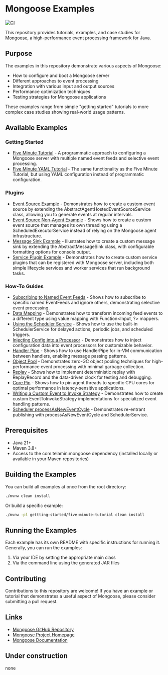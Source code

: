 # Mongoose Examples

[![CI](https://github.com/telaminai/mongoose-examples/actions/workflows/ci.yml/badge.svg)](https://github.com/telaminai/mongoose-examples/actions/workflows/ci.yml)

This repository provides tutorials, examples, and case studies for [Mongoose](https://github.com/telaminai/mongoose), a high-performance event processing framework for Java.

## Purpose

The examples in this repository demonstrate various aspects of Mongoose:

- How to configure and boot a Mongoose server
- Different approaches to event processing
- Integration with various input and output sources
- Performance optimization techniques
- Testing strategies for Mongoose applications

These examples range from simple "getting started" tutorials to more complex case studies showing real-world usage patterns.

## Available Examples

### Getting Started

- [Five Minute Tutorial](gettting-started/five-minute-tutorial) - A programmatic approach to configuring a Mongoose server with multiple named event feeds and selective event processing.
- [Five Minute YAML Tutorial](gettting-started/five-minute-yaml-tutorial) - The same functionality as the Five Minute Tutorial, but using YAML configuration instead of programmatic configuration.

### Plugins

- [Event Source Example](plugins/event-source-example) - Demonstrates how to create a custom event source by extending the AbstractAgentHostedEventSourceService class, allowing you to generate events at regular intervals.
- [Event Source Non-Agent Example](plugins/event-source-nonagent-example) - Shows how to create a custom event source that manages its own threading using a ScheduledExecutorService instead of relying on the Mongoose agent infrastructure.
- [Message Sink Example](plugins/message-sink-example) - Illustrates how to create a custom message sink by extending the AbstractMessageSink class, with configurable formatting options for console output.
- [Service Plugin Example](plugins/service-plugin-example) - Demonstrates how to create custom service plugins that can be registered with Mongoose server, including both simple lifecycle services and worker services that run background tasks.

### How-To Guides

- [Subscribing to Named Event Feeds](how-to/subscribing-to-named-event-feeds) - Shows how to subscribe to specific named EventFeeds and ignore others, demonstrating selective event processing.
- [Data Mapping](how-to/data-mapping) - Demonstrates how to transform incoming feed events to a different type using value mapping with Function<Input, ?> mappers.
- [Using the Scheduler Service](how-to/using-the-scheduler-service) - Shows how to use the built-in SchedulerService for delayed actions, periodic jobs, and scheduled triggers.
- [Injecting Config into a Processor](how-to/injecting-config-into-a-processor) - Demonstrates how to inject configuration data into event processors for customizable behavior.
- [Handler Pipe](how-to/handler-pipe) - Shows how to use HandlerPipe for in-VM communication between handlers, enabling message passing patterns.
- [Object Pool](how-to/object-pool) - Demonstrates zero-GC object pooling techniques for high-performance event processing with minimal garbage collection.
- [Replay](how-to/replay) - Shows how to implement deterministic replay with ReplayRecord and the data-driven clock for testing and debugging.
- [Core Pin](how-to/core-pin) - Shows how to pin agent threads to specific CPU cores for optimal performance in latency-sensitive applications.
- [Writing a Custom Event to Invoke Strategy](how-to/writing-a-custom-event-to-invoke-strategy) - Demonstrates how to create custom EventToInvokeStrategy implementations for specialized event handling patterns.
- [Scheduler processAsNewEventCycle](how-to/scheduler-processAsNewEventCycle) - Demonstrates re-entrant publishing with processAsNewEventCycle and SchedulerService.

## Prerequisites

- Java 21+
- Maven 3.8+
- Access to the com.telamin:mongoose dependency (installed locally or available in your Maven repositories)

## Building the Examples

You can build all examples at once from the root directory:

```bash
./mvnw clean install
```

Or build a specific example:

```bash
./mvnw -pl gettting-started/five-minute-tutorial clean install
```

## Running the Examples

Each example has its own README with specific instructions for running it. Generally, you can run the examples:

1. Via your IDE by setting the appropriate main class
2. Via the command line using the generated JAR files

## Contributing

Contributions to this repository are welcome! If you have an example or tutorial that demonstrates a useful aspect of Mongoose, please consider submitting a pull request.

## Links

- [Mongoose GitHub Repository](https://github.com/telaminai/mongoose)
- [Mongoose Project Homepage](https://telaminai.github.io/mongoose/)
- [Mongoose Documentation](https://telaminai.github.io/mongoose/docs/)

## Under construction 
none
